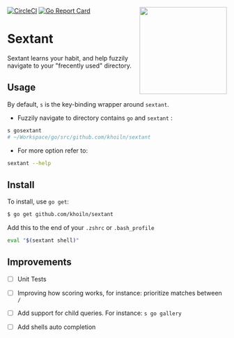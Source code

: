 [![CircleCI](https://circleci.com/gh/khoiln/sextant.svg?style=shield)](https://circleci.com/gh/khoiln/sextant) [![Go Report Card](https://goreportcard.com/badge/github.com/khoiln/sextant)](https://goreportcard.com/report/github.com/khoiln/sextant)
<img width="200" align="right" src="https://github.com/khoiln/sextant/blob/master/logo.svg">
# Sextant 
Sextant learns your habit, and help fuzzily navigate to your "frecently used" directory.

## Usage
By default, `s` is the key-binding wrapper around `sextant`. 

- Fuzzily navigate to directory contains `go` and `sextant` :

```bash
s gosextant 
# ~/Workspace/go/src/github.com/khoiln/sextant
```

- For more option refer to:

```bash
sextant --help
```

## Install

To install, use `go get`:

```bash
$ go get github.com/khoiln/sextant
```

Add this to the end of your `.zshrc` or `.bash_profile` 

```bash
eval "$(sextant shell)"
```

## Improvements

- [ ] Unit Tests
- [ ] Improving how scoring works, for instance: prioritize matches between `/`
- [ ] Add support for child queries. For instance: `s go gallery` 
- [ ] Add shells auto completion

